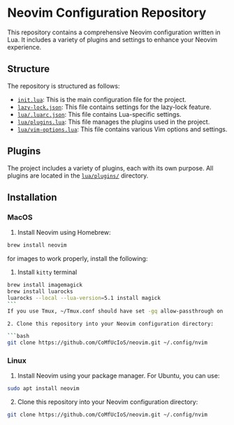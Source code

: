 # Neovim Configuration Repository

This repository contains a comprehensive Neovim configuration written in Lua. It includes a variety of plugins and settings to enhance your Neovim experience.

## Structure

The repository is structured as follows:

- [`init.lua`](init.lua): This is the main configuration file for the project.
- [`lazy-lock.json`](lazy-lock.json): This file contains settings for the lazy-lock feature.
- [`lua/.luarc.json`](lua/.luarc.json): This file contains Lua-specific settings.
- [`lua/plugins.lua`](lua/plugins.lua): This file manages the plugins used in the project.
- [`lua/vim-options.lua`](lua/vim-options.lua): This file contains various Vim options and settings.

## Plugins

The project includes a variety of plugins, each with its own purpose.
All plugins are located in the [`lua/plugins/`](lua/plugins/) directory.

## Installation

### MacOS

1. Install Neovim using Homebrew:

```bash
brew install neovim
```

for images to work properly, install the following:

1. Install `kitty` terminal

````bash
brew install imagemagick
brew install luarocks
luarocks --local --lua-version=5.1 install magick
```
If you use Tmux, ~/Tmux.conf should have set -gq allow-passthrough on

2. Clone this repository into your Neovim configuration directory:

```bash
git clone https://github.com/CoMfUcIoS/neovim.git ~/.config/nvim
````

### Linux

1. Install Neovim using your package manager. For Ubuntu, you can use:

```bash
sudo apt install neovim
```

2. Clone this repository into your Neovim configuration directory:

```bash
git clone https://github.com/CoMfUcIoS/neovim.git ~/.config/nvim
```

